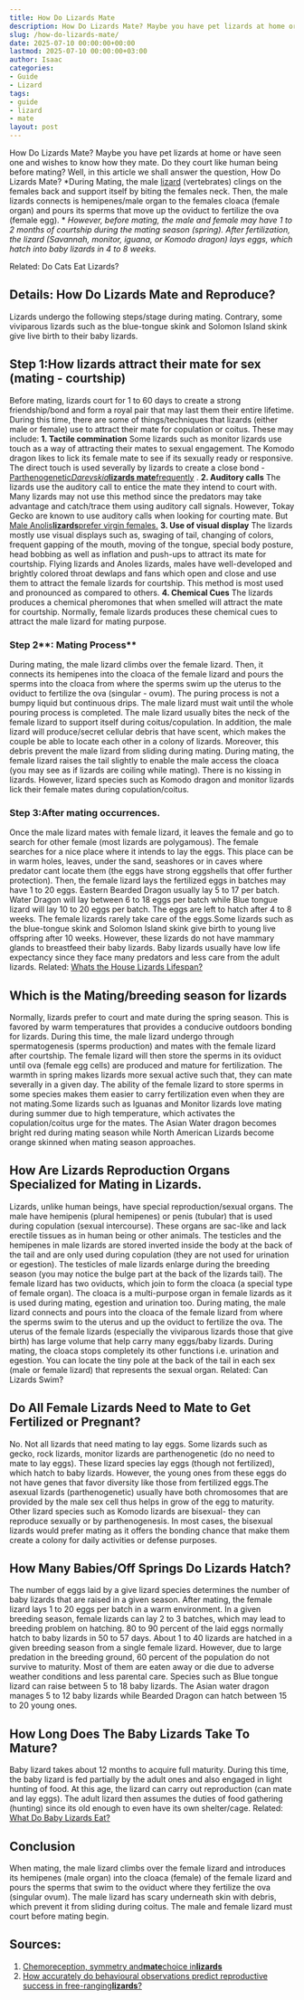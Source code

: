 ```yaml
---
title: How Do Lizards Mate
description: How Do Lizards Mate? Maybe you have pet lizards at home or have seen one and wishes to know how they mate. Do they court like human being before mating?
slug: /how-do-lizards-mate/
date: 2025-07-10 00:00:00+00:00
lastmod: 2025-07-10 00:00:00+03:00
author: Isaac
categories:
- Guide
- Lizard
tags:
- guide
- lizard
- mate
layout: post
---
```

How Do Lizards Mate? Maybe you have pet lizards at home or have seen one and wishes to know how they mate. Do they court like human being before mating? Well, in this article we shall answer the question, How Do Lizards Mate?
*During Mating, the male [lizard](https://pestpolicy.com/are-lizards-poisonous/) (vertebrates) clings on the females back and support itself by biting the females neck. Then, the male lizards connects is hemipenes/male organ to the females cloaca (female organ) and pours its sperms that move up the oviduct to fertilize the ova (female egg). *
*However, before mating, the male and female may have 1 to 2 months of courtship during the mating season (spring). After fertilization, the lizard (Savannah, monitor, iguana, or Komodo dragon) lays eggs, which hatch into baby lizards in 4 to 8 weeks.*

Related:
Do Cats Eat Lizards?
## **Details: How Do Lizards Mate and Reproduce?**
Lizards undergo the following steps/stage during mating. Contrary, some viviparous lizards such as the blue-tongue skink and Solomon Island skink give live birth to their baby lizards.
## Step 1:**How lizards attract their mate for sex (mating - courtship)**
Before mating, lizards court for 1 to 60 days to create a strong friendship/bond and form a royal pair that may last them their entire lifetime. During this time, there are some of things/techniques that lizards (either male or female) use to attract their mate for copulation or coitus. These may include:
**1. Tactile commination**
Some lizards such as monitor lizards use touch as a way of attracting their mates to sexual engagement. The Komodo dragon likes to lick its female mate to see if its sexually ready or responsive.
The direct touch is used severally by lizards to create a close bond -
[Parthenogenetic*Darevskia***lizards mate**frequently](https://www.tandfonline.com/doi/abs/10.1080/00222933.2018.1435832)
.
**2. Auditory calls**
The lizards use the auditory call to entice the mate they intend to court with. Many lizards may not use this method since the predators may take advantage and catch/trace them using auditory call signals.
However, Tokay Gecko are known to use auditory calls when looking for courting mate. But
[Male Anolis**lizards**prefer virgin females.](https://www.biorxiv.org/content/10.1101/421925v1.abstract)
**3. Use of visual display**
The lizards mostly use visual displays such as, swaging of tail, changing of colors, frequent gapping of the mouth, moving of the tongue, special body posture, head bobbing as well as inflation and push-ups to attract its mate for courtship.
Flying lizards and Anoles lizards, males have well-developed and brightly colored throat dewlaps and fans which open and close and use them to attract the female lizards for courtship. This method is most used and pronounced as compared to others.
**4. Chemical Cues**
The lizards produces a chemical pheromones that when smelled will attract the mate for courtship. Normally, female lizards produces these chemical cues to attract the male lizard for mating purpose.
### Step 2**: Mating Process**
During mating, the male lizard climbs over the female lizard. Then, it connects its hemipenes into the cloaca of the female lizard and pours the sperms into the cloaca from where the sperms swim up the uterus to the oviduct to fertilize the ova (singular - ovum).
The puring process is not a bumpy liquid but continuous drips. The male lizard must wait until the whole pouring process is completed.
The male lizard usually bites the neck of the female lizard to support itself during coitus/copulation. In addition, the male lizard will produce/secret cellular debris that have scent, which makes the couple be able to locate each other in a colony of lizards. Moreover, this debris prevent the male lizard from sliding during mating.
During mating, the female lizard raises the tail slightly to enable the male access the cloaca (you may see as if lizards are coiling while mating). There is no kissing in lizards. However, lizard species such as Komodo dragon and monitor lizards lick their female mates during copulation/coitus.
### Step 3:**After mating occurrences.**
Once the male lizard mates with female lizard, it leaves the female and go to search for other female (most lizards are polygamous). The female searches for a nice place where it intends to lay the eggs.
This place can be in warm holes, leaves, under the sand, seashores or in caves where predator cant locate them (the eggs have strong eggshells that offer further protection).
Then, the female lizard lays the fertilized eggs in batches may have 1 to 20 eggs. Eastern Bearded Dragon usually lay 5 to 17 per batch. Water Dragon will lay between 6 to 18 eggs per batch while Blue tongue lizard will lay 10 to 20 eggs per batch.
The eggs are left to hatch after 4 to 8 weeks. The female lizards rarely take care of the eggs.Some lizards such as the blue-tongue skink and Solomon Island skink give birth to young live offspring after 10 weeks.
However, these lizards do not have mammary glands to breastfeed their baby lizards. Baby lizards usually have low life expectancy since they face many predators and less care from the adult lizards.
Related:
[Whats the House Lizards Lifespan?](https://pestpolicy.com/house-lizard-lifespan/)
## Which is the Mating/breeding season for lizards
Normally, lizards prefer to court and mate during the spring season. This is favored by warm temperatures that provides a conducive outdoors bonding for lizards. During this time, the male lizard undergo through spermatogenesis (sperms production) and mates with the female lizard after courtship.
The female lizard will then store the sperms in its oviduct until ova (female egg cells) are produced and mature for fertilization. The warmth in spring makes lizards more sexual active such that, they can mate severally in a given day.
The ability of the female lizard to store sperms in some species makes them easier to carry fertilization even when they are not mating.Some lizards such as Iguanas and Monitor lizards love mating during summer due to high temperature, which activates the copulation/coitus urge for the mates.
The Asian Water dragon becomes bright red during mating season while North American Lizards become orange skinned when mating season approaches.
## How Are Lizards Reproduction Organs Specialized for Mating in Lizards.
Lizards, unlike human beings, have special reproduction/sexual organs. The male have hemipenis (plural hemipenes) or penis (tubular) that is used during copulation (sexual intercourse). These organs are sac-like and lack erectile tissues as in human being or other animals.
The testicles and the hemipenes in male lizards are stored inverted inside the body at the back of the tail and are only used during copulation (they are not used for urination or egestion). The testicles of male lizards enlarge during the breeding season (you may notice the bulge part at the back of the lizards tail).
The female lizard has two oviducts, which join to form the cloaca (a special type of female organ). The cloaca is a multi-purpose organ in female lizards as it is used during mating, egestion and urination too.
During mating, the male lizard connects and pours into the cloaca of the female lizard from where the sperms swim to the uterus and up the oviduct to fertilize the ova.
The uterus of the female lizards (especially the viviparous lizards  those that give birth) has large volume that help carry many eggs/baby lizards.
During mating, the cloaca stops completely its other functions i.e. urination and egestion. You can locate the tiny pole at the back of the tail in each sex (male or female lizard) that represents the sexual organ.
Related:
Can Lizards Swim?
## Do All Female Lizards Need to Mate to Get Fertilized or Pregnant?
No. Not all lizards that need mating to lay eggs. Some lizards such as gecko, rock lizards, monitor lizards are parthenogenetic (do no need to mate to lay eggs). These lizard species lay eggs (though not fertilized), which hatch to baby lizards.
However, the young ones from these eggs do not have genes that favor diversity like those from fertilized eggs.The asexual lizards (parthenogenetic) usually have both chromosomes that are provided by the male sex cell thus helps in grow of the egg to maturity.
Other lizard species such as Komodo lizards are bisexual- they can reproduce sexually or by parthenogenesis. In most cases, the bisexual lizards would prefer mating as it offers the bonding chance that make them create a colony for daily activities or defense purposes.
## How Many Babies/Off Springs Do Lizards Hatch?
The number of eggs laid by a give lizard species determines the number of baby lizards that are raised in a given season. After mating, the female lizard lays 1 to 20 eggs per batch in a warm environment.
In a given breeding season, female lizards can lay 2 to 3 batches, which may lead to breeding problem on hatching. 80 to 90 percent of the laid eggs normally hatch to baby lizards in 50 to 57 days.
About 1 to 40 lizards are hatched in a given breeding season from a single female lizard. However, due to large predation in the breeding ground, 60 percent of the population do not survive to maturity. Most of them are eaten away or die due to adverse weather conditions and less parental care.
Species such as Blue tongue lizard can raise between 5 to 18 baby lizards. The Asian water dragon manages 5 to 12 baby lizards while Bearded Dragon can hatch between 15 to 20 young ones.
## How Long Does The Baby Lizards Take To Mature?
Baby lizard takes about 12 months to acquire full maturity. During this time, the baby lizard is fed partially by the adult ones and also engaged in light hunting of food.
At this age, the lizard can carry out reproduction (can mate and lay eggs). The adult lizard then assumes the duties of food gathering (hunting) since its old enough to even have its own shelter/cage.
Related:
[What Do Baby Lizards Eat?](https://pestpolicy.com/what-do-baby-lizards-eat/)
## Conclusion
When mating, the male lizard climbs over the female lizard and introduces its hemipenes (male organ) into the cloaca (female) of the female lizard and pours the sperms that swim to the oviduct where they fertilize the ova (singular ovum).
The male lizard has scary underneath skin with debris, which prevent it from sliding during coitus. The male and female lizard must court before mating begin.
## Sources:
1. [Chemoreception, symmetry and**mate**choice in**lizards**](https://royalsocietypublishing.org/doi/abs/10.1098/rspb.2000.1137)
2. [How accurately do behavioural observations predict reproductive success in free-ranging**lizards**?](https://royalsocietypublishing.org/doi/abs/10.1098/rsbl.2019.0030)